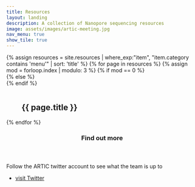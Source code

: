 ```yaml
---
title: Resources
layout: landing
description: A collection of Nanopore sequencing resources
image: assets/images/artic-meeting.jpg
nav_menu: true
show_tile: true
---
```


<section id="content" class="spotlights">
	<div class="inner">
		<div class="box alt">
			<div class="row 50% uniform">
				{% assign resources = site.resources | where_exp:"item", "item.category contains 'menu'" | sort: 'title' %}
				{% for page in resources %}
				{% assign mod = forloop.index | modulo: 3 %}
				{% if mod == 0 %}
					<div class="4u$"><span class="image fit">
				{% else %}
					<div class="4u"><span class="image fit">
				{% endif %}
					<figure class="imghvr-reveal-right"><img src="{{ page.image }}" alt=""/>
						<figcaption>
							<h2>{{ page.title }}</h2>
							<!-- <p>{{ page.description }}</p> -->
						</figcaption>
						<a href="{{ page.permalink }}"></a>
					</figure>
					</span></div>
				{% endfor %}
			</div>
		</div>
	</div>
	<section>
		<!-- <a href="wp1.html" class="image">
			<img src="assets/images/mantis.jpg" alt="" data-position="center center" />
		</a> -->
		<div class="content">
			<div class="inner">
				<header class="major">
						<h1>Find out more</h1>
				</header>
				<p>Follow the ARTIC twitter account to see what the team is up to</p>
				<ul class="actions">
					<li><a href="{{ site.twitter_url }}" class="button">visit Twitter</a></li>
				</ul>
			</div>
		</div>
	</section>
</section>


